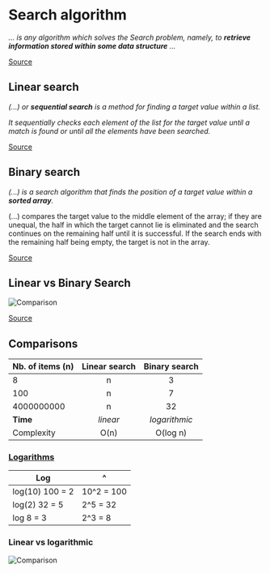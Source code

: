 # Search algorithm

_... is any algorithm which solves the Search problem, namely, to __retrieve information stored within some data structure__ ..._

[Source](https://en.wikipedia.org/wiki/Search_algorithm)

## Linear search

_(...) or __sequential search__ is a method for finding a target value within a list._

_It sequentially checks each element of the list for the target value until a match is found or until all the elements have been searched._

[Source](https://en.wikipedia.org/wiki/Linear_search)

## Binary search

_(...) is a search algorithm that finds the position of a target value within a __sorted array__._

(...) compares the target value to the middle element of the array; if they are unequal, the half in which the target cannot lie is eliminated and the search continues on the remaining half until it is successful. If the search ends with the remaining half being empty, the target is not in the array.

[Source](https://en.wikipedia.org/wiki/Binary_search_algorithm)

## Linear vs Binary Search

![Comparison](https://github.com/ESTG-CRSI-P1-1718/8_odenacao_pesquisa_ficheiros/blob/master/A_Search/imgs/ls_vs_bs.gif)

[Source](https://blog.penjee.com/binary-vs-linear-search-animated-gifs/)

## Comparisons

| Nb. of items (n) | Linear search | Binary search |
| - | :-: | :-: |
| 8 | n | 3 |
| 100| n | 7 |
| 4000000000 | n | 32 |
| **Time** | *linear* | *logarithmic* |
| Complexity  | O(n) |  O(log n) |

### [Logarithms](https://www.khanacademy.org/math/algebra2/exponential-and-logarithmic-functions/properties-of-logarithms/v/introduction-to-logarithm-properties)

|Log | ^ |
| - | - |
|log(10) 100 = 2 | 10^2 = 100 |
log(2) 32 = 5 | 2^5 = 32 |
log 8 = 3 | 2^3 = 8 |

### Linear vs logarithmic

![Comparison](https://github.com/ESTG-CRSI-P1-1718/8_odenacao_pesquisa_ficheiros/blob/master/A_Search/imgs/nlogn.png)
